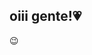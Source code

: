 ## oiii gente!💗

<!--
**tai-star/tai-star** is a ✨ _special_ ✨ repository because its `README.md` (this file) appears on your GitHub profile.

Algumas ideias sobre mim!:

- 📚 leitura em primeiro lugar...
- 💌 atualmente estou aprendendo coreano...
- 🎧 musica do momento ending of begging-Djo ...
- 💜❤️ fan de kpop skz e bts...
- 💬 me pergunte sobre o amor 🫀 ...
- 📫 como chegar ate mim: mande uma carta!✌️ ...
- 💙 Pronomes: Tai
- 💭💞ah o amor nasce nao sei aonde doi nao sei como e morre nao sei porque-Luiz Camoes

- 📚 leitura em primeiro lugar...
- 💌 atualmente estou aprendendo coreano...
- 🎧 musica do momento ending of begging-Djo ...
- 💜❤️ fan de kpop skz e bts...
- 💬 me pergunte sobre o amor 🫀 ...
- 📫 como chegar ate mim: mande uma carta!✌️ ...
- 💙 Pronomes: Tai
- 💭💞ah o amor nasce nao sei aonde doi nao sei como e morre nao sei porque-Luiz Camoes
-->😉
